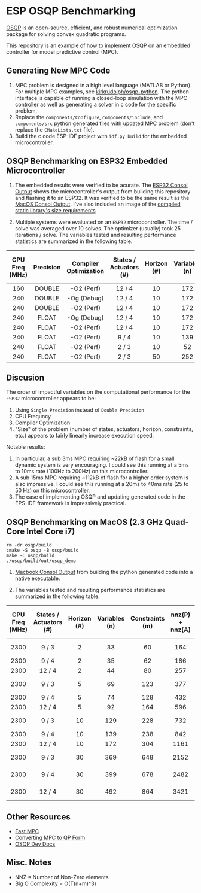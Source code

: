 # ESP OSQP Benchmarking
[OSQP](https://osqp.org/) is an open-source, efficient, and robust numerical optimization package for solving convex quadratic programs. 

This repository is an example of how to implement OSQP on an embedded controller for model predictive control (MPC).

## Generating New MPC Code
1. MPC problem is designed in a high level language (MATLAB or Python). For multiple MPC examples, see [kirkrudolph/osqp-python](https://github.com/kirkrudolph/osqp-python). The python interface is capable of running a closed-loop simulation with the MPC controller as well as generating a solver in c code for the specific problem.
2. Replace the `components/Configure`, `components/include`, and `components/src` python generated files with updated MPC problem (don't replace the `CMakeLists.txt` file).
3. Build the c code ESP-IDF project with `idf.py build` for the embedded microcontroller.

## OSQP Benchmarking on ESP32 Embedded Microcontroller

1. The embedded results were verified to be acurate. The [ESP32 Consol Output](image/esp32_output.png) shows the microcontroller's output from building this repository and flashing it to an ESP32. It was verified to be the same result as the [MacOS Consol Output](image/mac_output.pgn). I've also included an image of the [compiled static library's size requirements](image/esp32_size.png)

2. Multiple systems were evaluated on an `ESP32` microcontroller. The time / solve was averaged over 10 solves. The optimizer (usually) took 25 iterations / solve. The variables tested and resulting performance statistics are summarized in the following table.

| CPU Freq (MHz) | Precision  | Compiler Optimization | States / Actuators (#) | Horizon (#) | Variables (n) | Constraints (m) | nnz(P) + nnz(A) | Time / solve (ms) | OSQP Size (Byes) |
|:--------------:|:----------:|:---------------------:|:----------------------:|:-----------:|:-------------:|:---------------:|:---------------:|:-----------------:|:-----------------:|
|       160      |   DOUBLE   |      -O2 (Perf)       |         12 / 4         |     10      |      172      |       304       |       1161      |      235.0        |       173,908     |
|       240      |   DOUBLE   |      -Og (Debug)      |         12 / 4         |     10      |      172      |       304       |       1161      |      172.8        |       173,372     |
|       240      |   DOUBLE   |      -O2 (Perf)       |         12 / 4         |     10      |      172      |       304       |       1161      |      156.7        |       173,908     |
|       240      |   FLOAT    |      -Og (Debug)      |         12 / 4         |     10      |      172      |       304       |       1161      |      29.84        |       112,231     |
|       240      |   FLOAT    |      -O2 (Perf)       |         12 / 4         |     10      |      172      |       304       |       1161      |      13.26        |       112,567     |
|       240      |   FLOAT    |      -O2 (Perf)       |          9 / 4         |     10      |      139      |       238       |        842      |      9.699        |        86,147     |
|       240      |   FLOAT    |      -O2 (Perf)       |          2 / 3         |     10      |       52      |        74       |        258      |      2.770        |        22,801     |
|       240      |   FLOAT    |      -O2 (Perf)       |          2 / 3         |     50      |      252      |       354       |       1258      |      17.60        |        72,724     |

## Discusion

The order of impactful variables on the computational performance for the `ESP32` microcontroller appears to be:
1. Using `Single Precision` instead of `Double Precision`
2. CPU Frequncy
3. Compiler Optimization
4. "Size" of the problem (number of states, actuators, horizon, constraints, etc.) appears to fairly linearly increase execution speed.

Notable results:
1. In particular, a sub 3ms MPC requiring ~22kB of flash for a small dynamic system is very encouraging. I could see this running at a 5ms to 10ms rate (100Hz to 200Hz) on this microcontroller.
2. A sub 15ms MPC requiring ~112kB of flash for a higher order system is also impressive. I could see this running at a 20ms to 40ms rate (25 to 50 Hz) on this microcontroller.
3. The ease of implementing OSQP and updating generated code in the EPS-IDF framework is impressively practical.

## OSQP Benchmarking on MacOS (2.3 GHz Quad-Core Intel Core i7)

```
rm -dr osqp/build
cmake -S osqp -B osqp/build
make -C osqp/build
./osqp/build/out/osqp_demo
```

1. [Macbook Consol Output](image/mac_output.png) from building the python generated code into a native executable.

2. The variables tested and resulting performance statistics are summarized in the following table.

| CPU Freq (MHz) | States / Actuators (#) | Horizon (#) | Variables (n) | Constraints (m) | nnz(P) + nnz(A) | Time / solve (ms) |
|:--------------:|:----------------------:|:-----------:|:-------------:|:---------------:|:---------------:|:-----------------:|
|      2300      |          9 / 3         |      2      |      33       |        60       |       164       |      -----        |
|      2300      |          9 / 4         |      2      |      35       |        62       |       186       |      0.028        |
|      2300      |         12 / 4         |      2      |      44       |        80       |       257       |      0.035        |
|      2300      |          9 / 3         |      5      |      69       |       123       |       377       |      -----        |
|      2300      |          9 / 4         |      5      |      74       |       128       |       432       |      0.060        |
|      2300      |         12 / 4         |      5      |      92       |       164       |       596       |      0.085        |
|      2300      |          9 / 3         |     10      |     129       |       228       |       732       |      -----        |
|      2300      |          9 / 4         |     10      |     139       |       238       |       842       |      0.125        |
|      2300      |         12 / 4         |     10      |     172       |       304       |      1161       |      0.180        |
|      2300      |          9 / 3         |     30      |     369       |       648       |      2152       |      -----        |
|      2300      |          9 / 4         |     30      |     399       |       678       |      2482       |      -----        |
|      2300      |         12 / 4         |     30      |     492       |       864       |      3421       |      -----        |

## Other Resources
- [Fast MPC](https://web.stanford.edu/~boyd/papers/pdf/fast_mpc.pdf)
- [Converting MPC to QP Form](https://robotology.github.io/osqp-eigen/md_pages_mpc.html)
- [OSQP Dev Docs](https://osqp.org/docs/)

## Misc. Notes
- NNZ = Number of Non-Zero elements
- Big O Complexity = O(T(n+m)^3)
